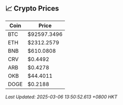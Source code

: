 ## 📈 Crypto Prices

| Coin | Price |
| ---- | ----- |
| BTC | $92597.3496 |
| ETH | $2312.2579 |
| BNB | $610.0808 |
| CRV | $0.4492 |
| ARB | $0.4278 |
| OKB | $44.4011 |
| DOGE | $0.2188 |

_Last Updated: 2025-03-06 13:50:52.613 +0800 HKT_